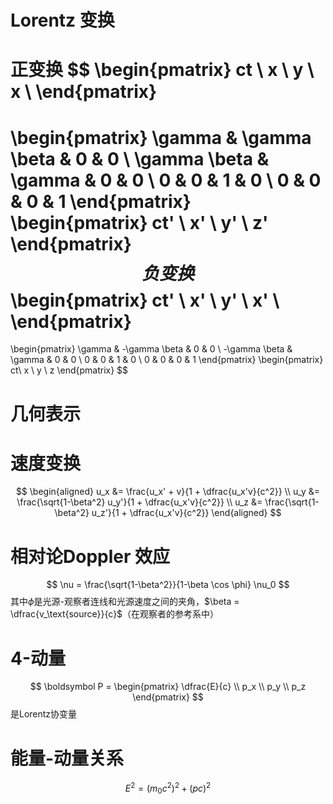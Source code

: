 # Lorentz 变换
正变换
$$
\begin{pmatrix}
ct \\
x \\
y \\
x \\
\end{pmatrix}
=
\begin{pmatrix}
\gamma & \gamma \beta & 0 & 0 \\
\gamma \beta & \gamma & 0 & 0 \\
0 & 0 & 1 & 0 \\
0 & 0 & 0 & 1
\end{pmatrix}
\begin{pmatrix}
ct' \\
x' \\
y' \\
z'
\end{pmatrix}
$$
负变换
$$
\begin{pmatrix}
ct' \\
x' \\
y' \\
x' \\
\end{pmatrix}
=
\begin{pmatrix}
\gamma & -\gamma \beta & 0 & 0 \\
-\gamma \beta & \gamma & 0 & 0 \\
0 & 0 & 1 & 0 \\
0 & 0 & 0 & 1
\end{pmatrix}
\begin{pmatrix}
ct\\
x \\
y \\
z
\end{pmatrix}
$$
# 几何表示

# 速度变换
$$
\begin{aligned}
u_x &= \frac{u_x' + v}{1 + \dfrac{u_x'v}{c^2}} \\
u_y &= \frac{\sqrt{1-\beta^2} u_y'}{1 + \dfrac{u_x'v}{c^2}} \\
u_z &= \frac{\sqrt{1-\beta^2} u_z'}{1 + \dfrac{u_x'v}{c^2}} 
\end{aligned}
$$
# 相对论Doppler 效应
$$
\nu = \frac{\sqrt{1-\beta^2}}{1-\beta \cos \phi} \nu_0
$$
其中$\phi$是光源-观察者连线和光源速度之间的夹角，$\beta = \dfrac{v_\text{source}}{c}$（在观察者的参考系中）
# 4-动量
$$
\boldsymbol P = \begin{pmatrix}
\dfrac{E}{c} \\
p_x \\
p_y \\
p_z
\end{pmatrix}
$$
是Lorentz协变量
# 能量-动量关系
$$
E^2 = (m_0c^2)^2 + (pc)^2
$$

